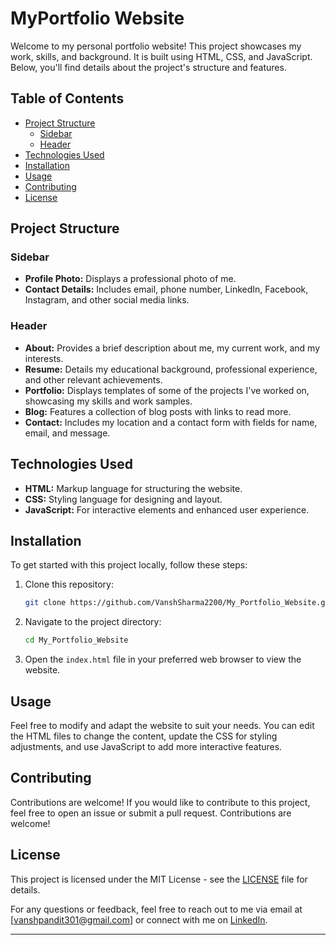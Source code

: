 # MyPortfolio Website

Welcome to my personal portfolio website! This project showcases my work, skills, and background. It is built using HTML, CSS, and JavaScript. Below, you'll find details about the project's structure and features.

## Table of Contents
- [Project Structure](#project-structure)
  - [Sidebar](#sidebar)
  - [Header](#header)
- [Technologies Used](#technologies-used)
- [Installation](#installation)
- [Usage](#usage)
- [Contributing](#contributing)
- [License](#license)
## Project Structure

### Sidebar
- **Profile Photo:** Displays a professional photo of me.
- **Contact Details:** Includes email, phone number, LinkedIn, Facebook, Instagram, and other social media links.

### Header
- **About:** Provides a brief description about me, my current work, and my interests.
- **Resume:** Details my educational background, professional experience, and other relevant achievements.
- **Portfolio:** Displays templates of some of the projects I've worked on, showcasing my skills and work samples.
- **Blog:** Features a collection of blog posts with links to read more.
- **Contact:** Includes my location and a contact form with fields for name, email, and message.

## Technologies Used
- **HTML:** Markup language for structuring the website.
- **CSS:** Styling language for designing and layout.
- **JavaScript:** For interactive elements and enhanced user experience.

## Installation

To get started with this project locally, follow these steps:

1. Clone this repository:
    ```bash
    git clone https://github.com/VanshSharma2200/My_Portfolio_Website.git
    ```

2. Navigate to the project directory:
    ```bash
    cd My_Portfolio_Website
    ```

3. Open the `index.html` file in your preferred web browser to view the website.

## Usage

Feel free to modify and adapt the website to suit your needs. You can edit the HTML files to change the content, update the CSS for styling adjustments, and use JavaScript to add more interactive features.

## Contributing

Contributions are welcome! If you would like to contribute to this project, feel free to open an issue or submit a pull request. Contributions are welcome!

## License

This project is licensed under the MIT License - see the [LICENSE](LICENSE) file for details.


For any questions or feedback, feel free to reach out to me via email at [vanshpandit301@gmail.com] or connect with me on [LinkedIn](https://www.linkedin.com/in/vansh-sharma-b2384528a/).

----
